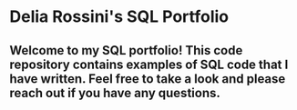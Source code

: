 # Delia Rossini's SQL Portfolio
## Welcome to my SQL portfolio! This code repository contains examples of SQL code that I have written. Feel free to take a look and please reach out if you have any questions.
